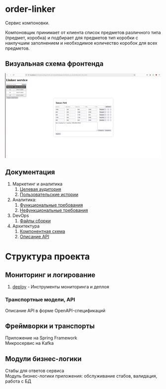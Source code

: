 # order-linker

Сервис компоновки.

Компоновщик принимает от клиента список предметов различного типа (предмет, коробка) и подбирает для предметов тип
коробки с наилучшим заполнением и необходимое количество коробок для всех предметов.

## Визуальная схема фронтенда

![Макет фронта](imgs/design-layout.png)

## Документация

1. Маркетинг и аналитика
    1. [Целевая аудитория](../../../Desktop/repo/marketplace/docs/01-biz/01-target-audience.md)  
    2. [Пользовательские истории](../../../Desktop/repo/marketplace/docs/01-biz/02-bizreq.md)
2. Аналитика:
    1. [Функциональные требования](../../../Desktop/repo/marketplace/docs/02-analysis/01-functional-requiremens.md)
    2. [Нефункциональные требования](../../../Desktop/repo/marketplace/docs/02-analysis/02-nonfunctional-requirements.md)
3. DevOps
    1. [Файлы сборки](./deploy)
4. Архитектура
    1. [Компонентная схема](../../../Desktop/repo/marketplace/docs/03-architecture/01-arch.md)
    2. [Описание API](../../../Desktop/repo/marketplace/docs/03-architecture/02-api.md)

# Структура проекта

## Мониторинг и логирование
1. [deploy](deploy) - Инструменты мониторинга и деплоя  

### Транспортные модели, API
Описание API в форме OpenAPI-спецификаций

## Фреймворки и транспорты
Приложение на Spring Framework  
Микросервис на Kafka  

## Модули бизнес-логики
Стабы для ответов сервиса  
Модуль бизнес-логики приложения: обслуживание стабов, валидация, работа с БД  
